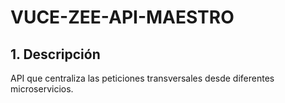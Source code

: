 # VUCE-ZEE-API-MAESTRO

## 1. Descripción

API que centraliza las peticiones transversales desde diferentes microservicios.
